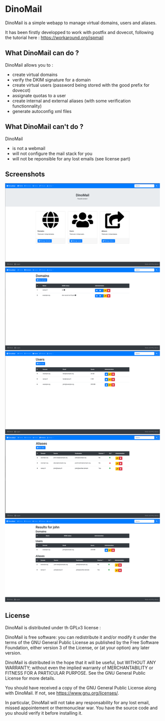 # DinoMail

DinoMail is a simple webapp to manage virtual domains, users and aliases.

It has been firstly developped to work with postfix and dovecot, following the tutorial here : https://workaround.org/ispmail

## What DinoMail can do ?

DinoMail allows you to :

 * create virtual domains
 * verify the DKIM signature for a domain
 * create virtual users (password being stored with the good prefix for dovecot)
 * assignate quotas to a user
 * create internal and external aliases (with some verification functionnality)
 * generate autoconfig xml files

## What DinoMail can't do ?

DinoMail

 * is not a webmail
 * will not configure the mail stack for you
 * will not be reponsible for any lost emails (see license part)

## Screenshots

![home](https://github.com/nanoy42/DinoMail/raw/master/res/screenshots/home.png "Home page")
![domains](https://github.com/nanoy42/DinoMail/raw/master/res/screenshots/domains.png "Domains page")
![users](https://github.com/nanoy42/DinoMail/raw/master/res/screenshots/users.png "Users page")
![aliases](https://github.com/nanoy42/DinoMail/raw/master/res/screenshots/aliases.png "Aliases page")
![search](https://github.com/nanoy42/DinoMail/raw/master/res/screenshots/search.png "Search page")

## License

DinoMail is distributed under th GPLv3 license :

DinoMail is free software: you can redistribute it and/or modify
it under the terms of the GNU General Public License as published by
the Free Software Foundation, either version 3 of the License, or
(at your option) any later version.

DinoMail is distributed in the hope that it will be useful,
but WITHOUT ANY WARRANTY; without even the implied warranty of
MERCHANTABILITY or FITNESS FOR A PARTICULAR PURPOSE.  See the
GNU General Public License for more details.

You should have received a copy of the GNU General Public License
along with DinoMail.  If not, see <https://www.gnu.org/licenses/>.

In particular, DinoMail will not take any responsability for any lost email, missed appointement or thermonuclear war. You have the source code and you should verify it before installing it.
